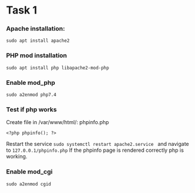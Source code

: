 # Task 1

### Apache installation:
`sudo apt install apache2`

### PHP mod installation
`sudo apt install php libapache2-mod-php`

### Enable mod_php
`sudo a2enmod php7.4`

### Test if php works

Create file in /var/www/html/: phpinfo.php

`<?php
    phpinfo();
?>`

Restart the service `sudo systemctl restart apache2.service ` and navigate to `127.0.0.1/phpinfo.php`
If the phpinfo page is rendered correctly php is working. 

### Enable mod_cgi

`sudo a2enmod cgid`

